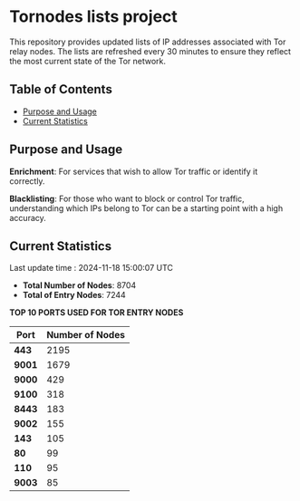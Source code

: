 # Tornodes lists project

This repository provides updated lists of IP addresses associated with Tor relay nodes. The lists are refreshed every 30 minutes to ensure they reflect the most current state of the Tor network.

## Table of Contents

- [Purpose and Usage](#purpose-and-usage)
- [Current Statistics](#current-statistics)


## Purpose and Usage

**Enrichment**: For services that wish to allow Tor traffic or identify it correctly.

**Blacklisting**: For those who want to block or control Tor traffic, understanding which IPs belong to Tor can be a starting point with a high accuracy.

## Current Statistics

Last update time : 2024-11-18 15:00:07 UTC

- **Total Number of Nodes**: 8704
- **Total of Entry Nodes**: 7244

**TOP 10 PORTS USED FOR TOR ENTRY NODES**

| **Port** | **Number of Nodes** |
|------|-----------------|
| **443**   | 2195  |
| **9001**   | 1679  |
| **9000**   | 429  |
| **9100**   | 318  |
| **8443**   | 183  |
| **9002**   | 155  |
| **143**   | 105  |
| **80**   | 99  |
| **110**   | 95  |
| **9003**   | 85  |

